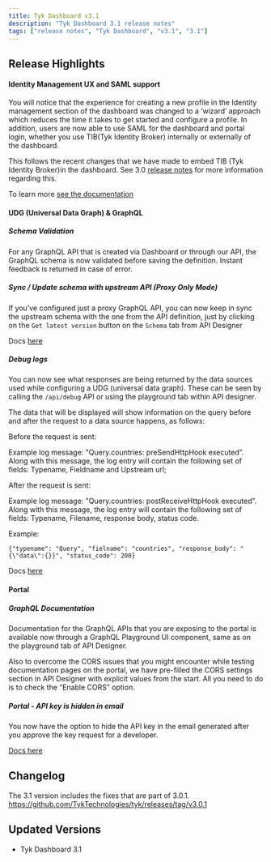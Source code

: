 ```yaml
---
title: Tyk Dashboard v3.1
description: "Tyk Dashboard 3.1 release notes"
tags: ["release notes", "Tyk Dashboard", "v3.1", "3.1"]
---
```


## Release Highlights

#### Identity Management UX and SAML support
You will notice that the experience for creating a new profile in the Identity management section of the dashboard was changed to a ‘wizard’ approach which reduces the time it takes to get started and configure a profile. 
In addition, users are now able to use SAML for the dashboard and portal login, whether you use TIB(Tyk Identity Broker) internally or externally of the dashboard.

This follows the recent changes that we have made to embed TIB (Tyk Identity Broker)in the dashboard. See 3.0 [release notes](https://tyk.io/docs/release-notes/version-3.0/) for more information regarding this. 

To learn more [see the documentation](https://tyk.io/docs/getting-started/tyk-components/identity-broker/)

#### UDG (Universal Data Graph) & GraphQL
##### Schema Validation

For any GraphQL API that is created via Dashboard or through our API, the GraphQL schema is now validated before saving the definition. Instant feedback is returned in case of error.

##### Sync / Update schema with upstream API (Proxy Only Mode)

If you’ve configured just a proxy GraphQL API, you can now keep in sync the upstream schema with the one from the API definition, just by clicking on the `Get latest version` button on the `Schema` tab from API Designer

Docs [here](https://tyk.io/docs/graphql/syncing-schema/)

##### Debug logs

You can now see what responses are being returned by the data sources used while configuring a UDG (universal data graph). These can be seen by calling the `/api/debug` API or using the playground tab within API designer.

The data that will be displayed will show information on the query before and after the request to a data source happens, as follows:

Before the request is sent:

Example log message: "Query.countries: preSendHttpHook executed”. Along with this message, the log entry will contain the following set of fields: Typename, Fieldname and Upstream url;


After the request is sent:

Example log message: "Query.countries: postReceiveHttpHook executed”. Along with this message, the log entry will contain the following set of fields: Typename, Filename, response body, status code.

Example: 

```{"typename": "Query", "fielname": "countries", "response_body": "{\"data\":{}}", "status_code": 200}```

Docs [here](https://tyk.io/docs/graphql/graphql-playground/)

#### Portal
##### GraphQL Documentation

Documentation for the GraphQL APIs that you are exposing to the portal is available now through a GraphQL Playground UI component, same as on the playground tab of API Designer.

Also to overcome the CORS issues that you might encounter while testing documentation pages on the portal, we have pre-filled the CORS settings section in API Designer with explicit values from the start. All you need to do is to check the “Enable CORS” option.

##### Portal - API key is hidden in email
You now have the option to hide the API key in the email generated after you approve the key request for a developer.

[Docs here](https://tyk.io/docs/tyk-developer-portal/key-requests/)


## Changelog
The 3.1 version includes the fixes that are part of 3.0.1. 
https://github.com/TykTechnologies/tyk/releases/tag/v3.0.1


## Updated Versions
- Tyk Dashboard 3.1

